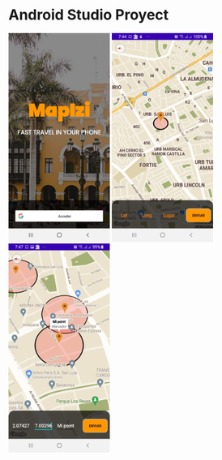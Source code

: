 # Android Studio Proyect


<img src="img/image1.jpg" alt="drawing" width="200"/>    <img src="img/image2.jpg" alt="drawing" width="200"/>    <img src="img/image3.jpg" alt="drawing" width="200"/>



 
